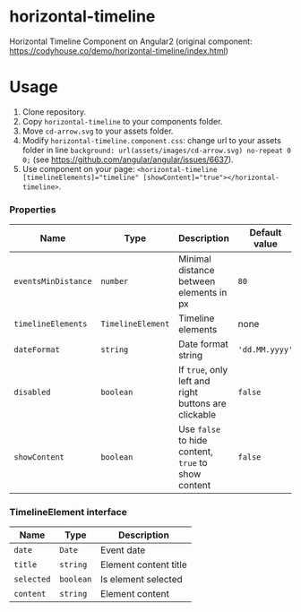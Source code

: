 # horizontal-timeline
Horizontal Timeline Component on Angular2 (original component: https://codyhouse.co/demo/horizontal-timeline/index.html)

# Usage

1. Clone repository.
1. Copy `horizontal-timeline` to your components folder.
1. Move `cd-arrow.svg` to your assets folder.
1. Modify `horizontal-timeline.component.css`: change url to your assets folder in line `background: url(assets/images/cd-arrow.svg) no-repeat 0 0;` (see https://github.com/angular/angular/issues/6637).
1. Use component on your page: `<horizontal-timeline [timelineElements]="timeline" [showContent]="true"></horizontal-timeline>`.

### Properties

| Name | Type | Description | Default value |
| --- | --- | --- | --- |
| `eventsMinDistance` | `number` | Minimal distance between elements in px | `80` |
| `timelineElements` | `TimelineElement` | Timeline elements | none |
| `dateFormat` | `string` | Date format string | `'dd.MM.yyyy'` |
| `disabled` | `boolean` | If `true`, only left and right buttons are clickable | `false` |
| `showContent` | `boolean` | Use `false` to hide content, `true` to show content | `false` |

### TimelineElement interface

| Name | Type | Description |
| --- | --- | --- |
| `date` | `Date` | Event date |
| `title` | `string` | Element content title |
| `selected` | `boolean` | Is element selected |
| `content` | `string` | Element content |
